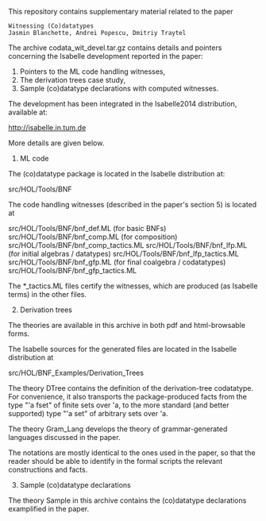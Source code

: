 This repository contains supplementary material related to the paper

    Witnessing (Co)datatypes
    Jasmin Blanchette, Andrei Popescu, Dmitriy Traytel

The archive codata_wit_devel.tar.gz contains details and pointers concerning the
Isabelle development reported in the paper:

1. Pointers to the ML code handling witnesses,
2. The derivation trees case study,
3. Sample (co)datatype declarations with computed witnesses.

The development has been integrated in the Isabelle2014 distribution, 
available at: 

  http://isabelle.in.tum.de

More details are given below.


1. ML code

The (co)datatype package is located in the Isabelle distribution at:
   
   src/HOL/Tools/BNF

The code handling witnesses (described in the paper's section 5) is located at

   src/HOL/Tools/BNF/bnf_def.ML               (for basic BNFs)
   src/HOL/Tools/BNF/bnf_comp.ML              (for composition)
   src/HOL/Tools/BNF/bnf_comp_tactics.ML
   src/HOL/Tools/BNF/bnf_lfp.ML               (for initial algebras / datatypes)
   src/HOL/Tools/BNF/bnf_lfp_tactics.ML
   src/HOL/Tools/BNF/bnf_gfp.ML               (for final coalgebra / codatatypes)
   src/HOL/Tools/BNF/bnf_gfp_tactics.ML

The *_tactics.ML files certify the witnesses, which are produced (as Isabelle
terms) in the other files.

2. Derivation trees

The theories are available in this archive in both pdf and html-browsable forms.

The Isabelle sources for the generated files are located in the Isabelle
distribution at

   src/HOL/BNF_Examples/Derivation_Trees

The theory DTree contains the definition of the derivation-tree codatatype.  For
convenience, it also transports the package-produced facts from the type "'a
fset" of finite sets over 'a, to the more standard (and better supported) type
"'a set" of arbitrary sets over 'a.

The theory Gram_Lang develops the theory of grammar-generated languages
discussed in the paper.  

The notations are mostly identical to the ones used in the paper, so that the
reader should be able to identify in the formal scripts the relevant
constructions and facts.


3. Sample (co)datatype declarations

The theory Sample in this archive contains the (co)datatype declarations
examplified in the paper.

